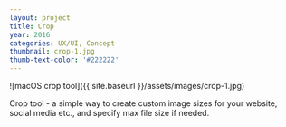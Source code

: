 ```yaml
---
layout: project
title: Crop
year: 2016
categories: UX/UI, Concept
thumbnail: crop-1.jpg
thumb-text-color: '#222222'
---
```


![macOS crop tool]({{ site.baseurl }}/assets/images/crop-1.jpg)

<div class="text-block">
  <p>Crop tool - a simple way to create custom image sizes for your website, social media etc., and specify max file size if needed.</p>
</div>
